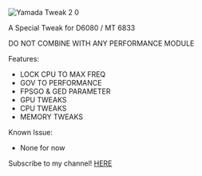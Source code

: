 ![Yamada Tweak 2 0](https://github.com/user-attachments/assets/786c639d-6457-444d-9324-b0cc67dc526d)

A Special Tweak for D6080 / MT 6833

DO NOT COMBINE WITH ANY PERFORMANCE MODULE

Features:
- LOCK CPU TO MAX FREQ
- GOV TO PERFORMANCE
- FPSGO & GED PARAMETER
- GPU TWEAKS
- CPU TWEAKS
- MEMORY TWEAKS

Known Issue:
- None for now

Subscribe to my channel! [HERE](https://www.youtube.com/@KanagawaYamada)
